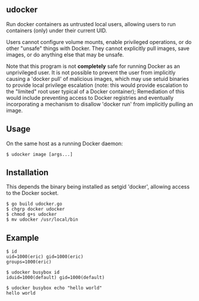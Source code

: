 udocker
-------

Run docker containers as untrusted local users, allowing users to
run containers (only) under their current UID.

Users cannot configure volume mounts, enable privileged operations,
or do other "unsafe" things with Docker. They cannot explicitly pull
images, save images, or do anything else that may be unsafe.

Note that this program is not **completely** safe for running Docker as an
unprivileged user. It is not possible to prevent the user from
implicitly causing a 'docker pull' of malicious images, which may use
setuid binaries to provide local privilege escalation (note: this
would provide escalation to the "limited" root user typical of a
Docker container); Remediation of this would include preventing
access to Docker registries and eventually incorporating a mechanism
to disallow 'docker run' from implicitly pulling an image.

Usage
-----

On the same host as a running Docker daemon:

```
$ udocker image [args...]
```

Installation
------------

This depends the binary being installed as setgid 'docker',
allowing access to the Docker socket.

```
$ go build udocker.go
$ chgrp docker udocker
$ chmod g+s udocker
$ mv udocker /usr/local/bin
```

Example
--------

```
$ id
uid=1000(eric) gid=1000(eric)
groups=1000(eric)

$ udocker busybox id
iduid=1000(default) gid=1000(default)

$ udocker busybox echo "hello world"
hello world
```
